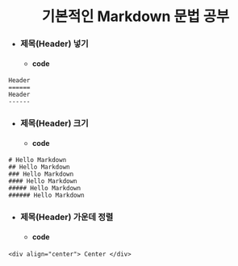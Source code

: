 __<div align="center">기본적인 Markdown 문법 공부</div>__
======

+ ### 제목(Header) 넣기
  - #### code

```
Header
======
Header
------
```

+ ### 제목(Header) 크기
  - #### code

```
# Hello Markdown
## Hello Markdown
### Hello Markdown
#### Hello Markdown
##### Hello Markdown
###### Hello Markdown
```

+ ### 제목(Header) 가운데 정렬
  - #### code

``` 
<div align="center"> Center </div>
```

